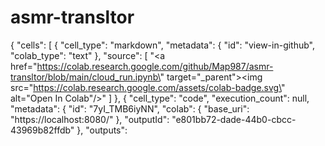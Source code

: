 # asmr-transltor
{
  "cells": [
    {
      "cell_type": "markdown",
      "metadata": {
        "id": "view-in-github",
        "colab_type": "text"
      },
      "source": [
        "<a href=\"https://colab.research.google.com/github/Map987/asmr-transltor/blob/main/cloud_run.ipynb\" target=\"_parent\"><img src=\"https://colab.research.google.com/assets/colab-badge.svg\" alt=\"Open In Colab\"/></a>"
      ]
    },
    {
      "cell_type": "code",
      "execution_count": null,
      "metadata": {
        "id": "7yI_TMB6iyNN",
        "colab": {
          "base_uri": "https://localhost:8080/"
        },
        "outputId": "e801bb72-dade-44b0-cbcc-43969b82ffdb"
      },
      "outputs": 

